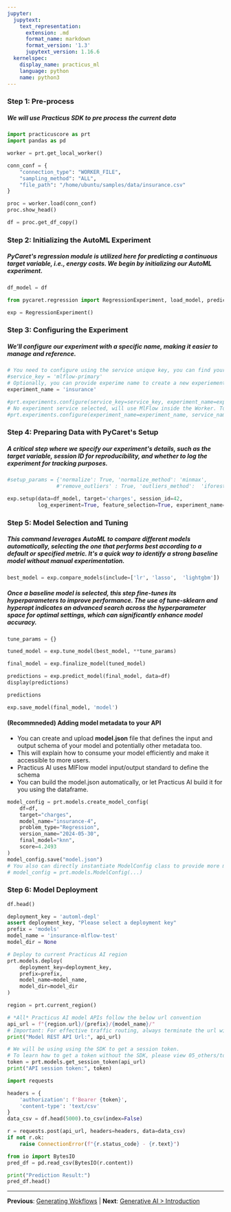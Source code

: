 ```yaml
---
jupyter:
  jupytext:
    text_representation:
      extension: .md
      format_name: markdown
      format_version: '1.3'
      jupytext_version: 1.16.6
  kernelspec:
    display_name: practicus_ml
    language: python
    name: python3
---
```


### Step 1: Pre-process

##### We will use Practicus SDK to pre process the current data

```python
import practicuscore as prt
import pandas as pd

worker = prt.get_local_worker()
```

```python
conn_conf = {
    "connection_type": "WORKER_FILE",
    "sampling_method": "ALL",
    "file_path": "/home/ubuntu/samples/data/insurance.csv"
}

proc = worker.load(conn_conf) 
proc.show_head()
```

```python
df = proc.get_df_copy()
```

### Step 2: Initializing the AutoML Experiment

##### PyCaret's regression module is utilized here for predicting a continuous target variable, i.e., energy costs. We begin by initializing our AutoML experiment.

```python
df_model = df
```

```python
from pycaret.regression import RegressionExperiment, load_model, predict_model

exp = RegressionExperiment()
```

### Step 3: Configuring the Experiment

##### We'll configure our experiment with a specific name, making it easier to manage and reference.

```python
# You need to configure using the service unique key, you can find your key on the "Practicus AI Admin Console" 
#service_key = 'mlflow-primary'  
# Optionally, you can provide experime name to create a new experiement while configuring
experiment_name = 'insurance'

#prt.experiments.configure(service_key=service_key, experiment_name=experiment_name)
# No experiment service selected, will use MlFlow inside the Worker. To configu3re manually:
#prt.experiments.configure(experiment_name=experiment_name, service_name='Experiment service name')
```

### Step 4: Preparing Data with PyCaret's Setup
##### A critical step where we specify our experiment's details, such as the target variable, session ID for reproducibility, and whether to log the experiment for tracking purposes.

```python
#setup_params = {'normalize': True, 'normalize_method': 'minmax', 
                #'remove_outliers' : True, 'outliers_method':  'iforest'}
```

```python
exp.setup(data=df_model, target='charges', session_id=42, 
          log_experiment=True, feature_selection=True, experiment_name=experiment_name)
```

### Step 5: Model Selection and Tuning


##### This command leverages AutoML to compare different models automatically, selecting the one that performs best according to a default or specified metric. It's a quick way to identify a strong baseline model without manual experimentation.

```python
best_model = exp.compare_models(include=['lr', 'lasso',  'lightgbm'])
```

##### Once a baseline model is selected, this step fine-tunes its hyperparameters to improve performance. The use of tune-sklearn and hyperopt indicates an advanced search across the hyperparameter space for optimal settings, which can significantly enhance model accuracy.


```python
tune_params = {}
```

```python
tuned_model = exp.tune_model(best_model, **tune_params)
```

```python
final_model = exp.finalize_model(tuned_model)
```

```python
predictions = exp.predict_model(final_model, data=df)
display(predictions)
```

```python
predictions
```

```python
exp.save_model(final_model, 'model')
```

#### (Recommneded) Adding model metadata to your API
- You can create and upload **model.json** file that defines the input and output schema of your model and potentially other metadata too.
- This will explain how to consume your model efficiently and make it accessible to more users.
- Practicus AI uses MlFlow model input/output standard to define the schema
- You can build the model.json automatically, or let Practicus AI build it for you using the dataframe.

```python
model_config = prt.models.create_model_config(
    df=df,
    target="charges",
    model_name="insurance-4",
    problem_type="Regression",
    version_name="2024-05-30",
    final_model="knn",
    score=4.2493
)
model_config.save("model.json")
# You also can directly instantiate ModelConfig class to provide more metadata elements
# model_config = prt.models.ModelConfig(...)
```

### Step 6: Model Deployment

```python
df.head()
```

```python
deployment_key = 'automl-depl'
assert deployment_key, "Please select a deployment key"
prefix = 'models'
model_name = 'insurance-mlflow-test'
model_dir = None
```

```python
# Deploy to current Practicus AI region
prt.models.deploy(
    deployment_key=deployment_key,
    prefix=prefix,
    model_name=model_name,
    model_dir=model_dir
)
```

```python
region = prt.current_region()

# *All* Practicus AI model APIs follow the below url convention
api_url = f"{region.url}/{prefix}/{model_name}/"
# Important: For effective traffic routing, always terminate the url with / at the end.
print("Model REST API Url:", api_url)
```

```python
# We will be using using the SDK to get a session token.
# To learn how to get a token without the SDK, please view 05_others/tokens sample notebook
token = prt.models.get_session_token(api_url)
print("API session token:", token)
```

```python
import requests 

headers = {
    'authorization': f'Bearer {token}',
    'content-type': 'text/csv'
}
data_csv = df.head(5000).to_csv(index=False)

r = requests.post(api_url, headers=headers, data=data_csv)
if not r.ok:
    raise ConnectionError(f"{r.status_code} - {r.text}")

from io import BytesIO
pred_df = pd.read_csv(BytesIO(r.content))

print("Prediction Result:")
pred_df.head()
```


---

**Previous**: [Generating Wokflows](../AI-Studio/generating-wokflows.md) | **Next**: [Generative AI > Introduction](../../generative-ai/introduction.md)
